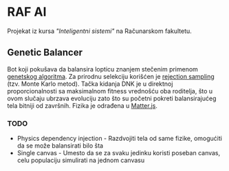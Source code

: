 # RAF AI

Projekat iz kursa *"Inteligentni sistemi"* na Računarskom fakultetu.

## Genetic Balancer

Bot koji pokušava da balansira lopticu znanjem stečenim primenom [genetskog algoritma](https://en.wikipedia.org/wiki/Genetic_algorithm). Za prirodnu selekciju korišćen je [rejection sampling](https://en.wikipedia.org/wiki/Rejection_sampling) (tzv. Monte Karlo metod). Tačka kidanja DNK je u direktnoj proporcionalnosti sa maksimalnom fitness vrednošću oba roditelja, što u ovom slučaju ubrzava evoluciju zato što su početni pokreti balansirajućeg tela bitniji od završnih. Fizika je odrađena u [Matter.js](http://brm.io/matter-js).

### TODO
* Physics dependency injection - Razdvojiti tela od same fizike, omogućiti da se može balansirati bilo šta
* Single canvas - Umesto da se za svaku jedinku koristi poseban canvas, celu populaciju simulirati na jednom canvasu
